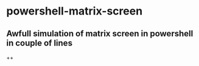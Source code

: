# powershell-matrix-screen
Awfull simulation of matrix screen in powershell in couple of lines
--
++
